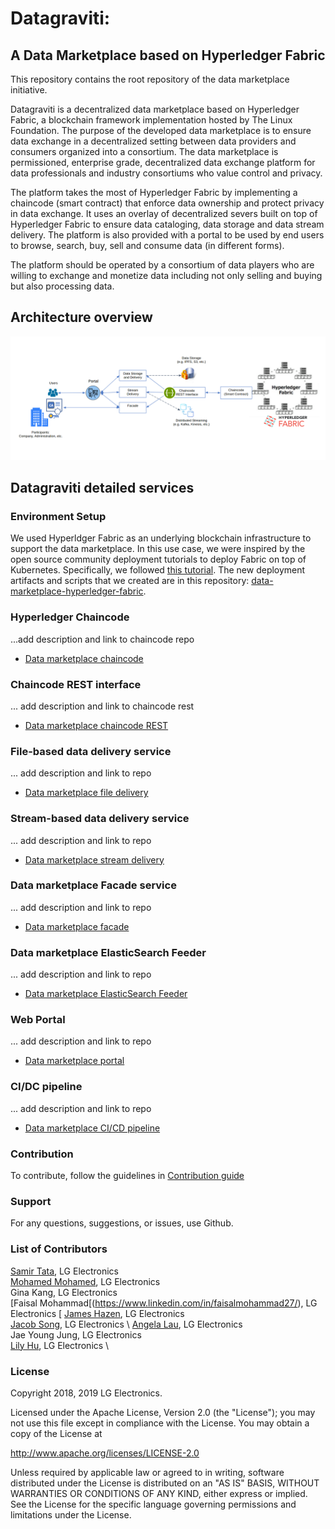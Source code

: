 # Datagraviti: 
## A Data Marketplace based on Hyperledger Fabric
This repository contains the root repository of the data marketplace initiative.

Datagraviti is a decentralized data marketplace based on Hyperledger Fabric, a blockchain framework implementation hosted by The Linux Foundation. The purpose of the developed data marketplace is to ensure data exchange in a decentralized setting between data providers and consumers organized into a consortium. The data marketplace is permissioned, enterprise grade, decentralized data exchange platform for data professionals and industry consortiums who value control and privacy.  

The platform takes the most of Hyperledger Fabric by implementing a chaincode (smart contract) that enforce data ownership and protect privacy in data exchange. It uses an overlay of decentralized severs built on top of Hyperledger Fabric to ensure data cataloging, data storage and data stream delivery. The platform is also provided with a portal to be used by end users to browse, search, buy, sell and consume data (in different forms). 

The platform should be operated by a consortium of data players who are willing to exchange and monetize data including not only selling and buying but also processing data.

## Architecture overview
<img src="images/architecture.png" width="1000">

## Datagraviti detailed services

### Environment Setup

We used Hyperldger Fabric as an underlying blockchain infrastructure to support the data marketplace.
In this use case, we were inspired by the open source community deployment tutorials to deploy Fabric on top of Kubernetes.
Specifically, we followed [this tutorial](https://github.com/IBM/blockchain-network-on-kubernetes#4-deploy-hyperledger-fabric-network-into-kubernetes-cluster).
The new deployment artifacts and scripts that we created are in this repository:
[data-marketplace-hyperledger-fabric](https://github.com/lgsvl/data-marketplace-hyperledger-fabric).

### Hyperledger Chaincode
...add description and link to chaincode repo
- [Data marketplace chaincode](https://github.com/lgsvl/data-marketplace-chaincode)

### Chaincode REST interface
... add description and link to chaincode rest
- [Data marketplace chaincode REST](https://github.com/lgsvl/data-marketplace-chaincode-rest)

### File-based data delivery service
... add description and link to repo
- [Data marketplace file delivery](https://github.com/lgsvl/data-marketplace-file-delivery)

### Stream-based data delivery service
... add description and link to repo
- [Data marketplace stream delivery](https://github.com/lgsvl/data-marketplace-stream-delivery)

### Data marketplace Facade service
... add description and link to repo
- [Data marketplace facade](https://github.com/lgsvl/data-marketplace-facade)

### Data marketplace ElasticSearch Feeder
... add description and link to repo
- [Data marketplace ElasticSearch Feeder](https://github.com/lgsvl/data-marketplace-esearchFeeder)

### Web Portal
... add description and link to repo
- [Data marketplace portal](https://github.com/lgsvl/data-marketplace-portal)

### CI/DC pipeline
... add description and link to repo
- [Data marketplace CI/CD pipeline](https://github.com/lgsvl/data-marketplace-pipeline)

### Contribution
To contribute, follow the guidelines in [Contribution guide](contribution-guide.md)

### Support
For any questions, suggestions, or issues, use Github.

### List of Contributors
[Samir Tata](https://www.linkedin.com/in/samirtata/), LG Electronics \
[Mohamed Mohamed](https://www.linkedin.com/in/mohamedmohamedphd/), LG Electronics \
Gina Kang, LG Electronics \
[Faisal Mohammad[(https://www.linkedin.com/in/faisalmohammad27/), LG Electronics \[
[James Hazen](https://www.linkedin.com/in/jim-hazen-204a741/), LG Electronics \
[Jacob Song](https://www.linkedin.com/in/jacob-song-1bb2301/), LG Electronics \ 
[Angela Lau](https://www.linkedin.com/in/angelal/), LG Electronics \
Jae Young Jung, LG Electronics \
[Lily Hu](https://www.linkedin.com/in/lilyhusf/), LG Electronics \

### License
Copyright 2018, 2019 LG Electronics.

Licensed under the Apache License, Version 2.0 (the "License");
you may not use this file except in compliance with the License.
You may obtain a copy of the License at

http://www.apache.org/licenses/LICENSE-2.0

Unless required by applicable law or agreed to in writing, software
distributed under the License is distributed on an "AS IS" BASIS,
WITHOUT WARRANTIES OR CONDITIONS OF ANY KIND, either express or implied.
See the License for the specific language governing permissions and
limitations under the License.
